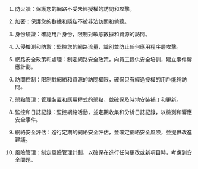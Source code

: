 

1. 防火牆：保護您的網路不受未經授權的訪問和攻擊。

2. 加密：保護您的數據和隱私不被非法訪問和偷聽。

3. 身份驗證：確認用戶身份，限制對敏感數據和資源的訪問。

4. 入侵檢測和防禦：監控您的網路流量，識別並防止任何應用程序層攻擊。

5. 網路安全政策和處理：制定網路安全政策，向員工提供安全培訓，建立事件響應計劃。

6. 訪問控制：限制對網絡和資源的訪問權限，確保只有經過授權的用戶能夠訪問。

7. 弱點管理：管理裝置和應用程式的弱點，並確保及時地安裝補丁和更新。

8. 監控和日誌記錄：監控網路活動，並定期收集和分析日誌記錄，以檢測和響應安全事件。

9. 網絡安全評估：進行定期的網絡安全評估，並確定網絡安全風險，並提供改進建議。

10. 風險管理：制定風險管理計劃，以確保在進行任何更改或新項目時，考慮到安全問題。